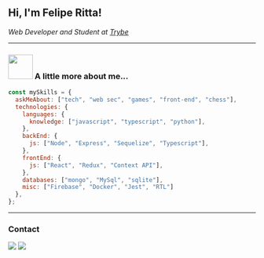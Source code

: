 <h2> Hi, I'm Felipe Ritta! </h2>
<p><em>Web Developer and Student at <a href="https://www.betrybe.com">Trybe</a></em></p>

---

### <img src="https://media.giphy.com/media/VgCDAzcKvsR6OM0uWg/giphy.gif" width="50"> A little more about me...  

```javascript
const mySkills = {
  askMeAbout: ["tech", "web sec", "games", "front-end", "chess"],
  technologies: {
    languages: {
      knowledge: ["javascript", "typescript", "python"],
    },
    backEnd: {
      js: ["Node", "Express", "Sequelize", "Typescript"],
    },
    frontEnd: {
      js: ["React", "Redux", "Context API"],
    },
    databases: ["mongo", "MySql", "sqlite"],
    misc: ["Firebase", "Docker", "Jest", "RTL"]
  },
};
```

---

### Contact

<div>
  <a href="https://www.linkedin.com/in/feliperitta/" target="_blank"><img src="https://img.shields.io/badge/-LinkedIn-%230077B5?style=for-the-badge&logo=linkedin&logoColor=white" target="_blank"></a>
  <a href = "mailto:feliperitta.dev@gmail.com"><img src="https://img.shields.io/badge/-Gmail-%23333?style=for-the-badge&logo=gmail&logoColor=white" target="_blank"></a>
</div>
